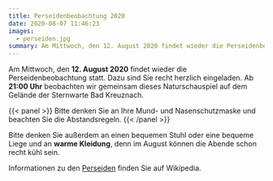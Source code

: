 ```yaml
---
title: Perseidenbeobachtung 2020
date: 2020-08-07 11:46:23
images:
  - perseiden.jpg
summary: Am Mittwoch, den 12. August 2020 findet wieder die Perseidenbeobachtung statt. Dazu sind Sie recht herzlich eingeladen.
---
```


Am Mittwoch, den **12. August 2020** findet wieder die Perseidenbeobachtung statt. Dazu sind Sie recht herzlich eingeladen. Ab **21:00 Uhr** beobachten wir gemeinsam dieses Naturschauspiel auf dem Gelände der Sternwarte Bad Kreuznach.

{{< panel >}}
Bitte denken Sie an Ihre Mund- und Nasenschutzmaske und beachten Sie die Abstandsregeln.
{{< /panel >}}

Bitte denken Sie außerdem an einen bequemen Stuhl oder eine bequeme Liege und an **warme Kleidung**, denn im August können die Abende schon recht kühl sein.

Informationen zu den [Perseiden](https://de.wikipedia.org/wiki/Perseiden) finden Sie auf Wikipedia.

